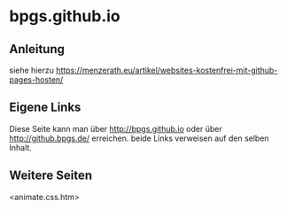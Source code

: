 # bpgs.github.io

## Anleitung

siehe hierzu
<https://menzerath.eu/artikel/websites-kostenfrei-mit-github-pages-hosten/>

## Eigene Links

Diese Seite kann man über <http://bpgs.github.io> oder über <http://github.bpgs.de/> erreichen. beide Links verweisen auf den selben Inhalt.

## Weitere Seiten

<animate.css.htm>
